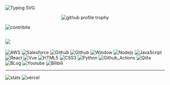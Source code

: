 <!-- https://readme-typing-svg.demolab.com/demo/ -->


![Typing SVG](https://readme-typing-svg.demolab.com?font=ms+graph&pause=2000&color=F7B200&width=1000&lines=IT業界のエンジニア、現在Salesforce、AWSを専念しています。)

 <div align="center">
  <img src="https://github-profile-trophy.vercel.app/?username=RyuSeiri&title=Stars,Followers,PullRequest,Commits,Repositories,Issues&no-frame=true&margin-w=10"  alt="github profile trophy"/>
</div>

![contribite](https://github-readme-activity-graph.cyclic.app/graph?username=RyuSeiri&theme=github)


<!-- <div align="right" >
  <img align="right" src="https://count.getloli.com/get/@:RyuSeiri" alt="RyuSeiri" />
</div>-->


![](https://activity-graph.herokuapp.com/graph?username=RyuSeiri&theme=github)
---
<!-- Label -->
![AWS](https://img.shields.io/badge/-Amazon%20AWS-232F3E.svg?logo=amazon-aws&style=flat) 
![Salesforce](https://img.shields.io/badge/-Salesforce-fff?style=flat&logo=Salesforce)
![Github](https://img.shields.io/badge/-git-181717.svg?logo=git&style=flat)
![Github](https://img.shields.io/badge/-GitHub-181717.svg?logo=github&style=flat)
![Window](https://img.shields.io/badge/-Windows-0078D6.svg?logo=windows&style=flat)
![Nodejs](https://img.shields.io/badge/-Nodejs-43853d?style=flat&logo=Node.js&logoColor=white)
![JavaScript](https://img.shields.io/badge/-JavaScript-e5cd0c?style=flat&logo=JavaScript&logoColor=000)
![React](https://img.shields.io/badge/-React-555.svg?logo=react&style=flat)
![Vue](https://img.shields.io/badge/-Vue-555.svg?logo=vue.js&style=flat)
![HTML5](https://img.shields.io/badge/-HTML5-333.svg?logo=html5&style=flat)
![CSS3](https://img.shields.io/badge/-CSS3-1572B6.svg?logo=css3&style=flat)
![Python](https://img.shields.io/badge/-Python-F9DC3E.svg?logo=python&style=flat)
![Github_Actions](https://img.shields.io/badge/-Github_Actions-fff?style=flat&logo=github-actions)
![Qiita](https://img.shields.io/badge/-qiita-fff?style=flat&logo=qiita)
![BLog](https://img.shields.io/badge/-blogger-fff?style=flat&logo=blogger)
![Youtube](https://img.shields.io/badge/-Bilibili-fff?style=flat&logo=Bilibili)
![Bilibili](https://img.shields.io/badge/-youtube-red?style=flat&logo=youtube)

---
![stats](https://github-readme-stats.vercel.app/api?username=RyuSeiri&show_icons=truee&include_all_commits=true&theme=onedark&hide=prs) ![vercel](https://github-readme-stats.vercel.app/api/top-langs/?username=RyuSeiri&layout=compact&show_icons=truee&include_all_commits=true&theme=onedark&card_width=230) 


